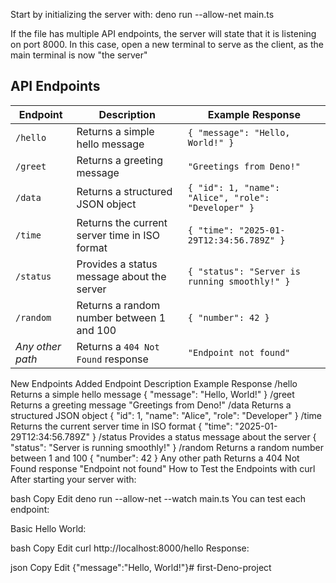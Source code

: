Start by initializing the server with:
deno run --allow-net main.ts <path to file for exe>

If the file has multiple API endpoints, the server will state that it is listening on port 8000. In this case, open a new terminal to serve as the client, as the main terminal is now "the server"

## API Endpoints

| **Endpoint**   | **Description**                           | **Example Response** |
|---------------|---------------------------------------|----------------------|
| `/hello`      | Returns a simple hello message       | `{ "message": "Hello, World!" }` |
| `/greet`      | Returns a greeting message          | `"Greetings from Deno!"` |
| `/data`       | Returns a structured JSON object    | `{ "id": 1, "name": "Alice", "role": "Developer" }` |
| `/time`       | Returns the current server time in ISO format | `{ "time": "2025-01-29T12:34:56.789Z" }` |
| `/status`     | Provides a status message about the server | `{ "status": "Server is running smoothly!" }` |
| `/random`     | Returns a random number between 1 and 100 | `{ "number": 42 }` |
| *Any other path* | Returns a `404 Not Found` response | `"Endpoint not found"` |

New Endpoints Added
Endpoint	Description	Example Response
/hello	Returns a simple hello message	{ "message": "Hello, World!" }
/greet	Returns a greeting message	"Greetings from Deno!"
/data	Returns a structured JSON object	{ "id": 1, "name": "Alice", "role": "Developer" }
/time	Returns the current server time in ISO format	{ "time": "2025-01-29T12:34:56.789Z" }
/status	Provides a status message about the server	{ "status": "Server is running smoothly!" }
/random	Returns a random number between 1 and 100	{ "number": 42 }
Any other path	Returns a 404 Not Found response	"Endpoint not found"
How to Test the Endpoints with curl
After starting your server with:

bash
Copy
Edit
deno run --allow-net --watch main.ts
You can test each endpoint:

Basic Hello World:

bash
Copy
Edit
curl http://localhost:8000/hello
Response:

json
Copy
Edit
{"message":"Hello, World!"}# first-Deno-project
